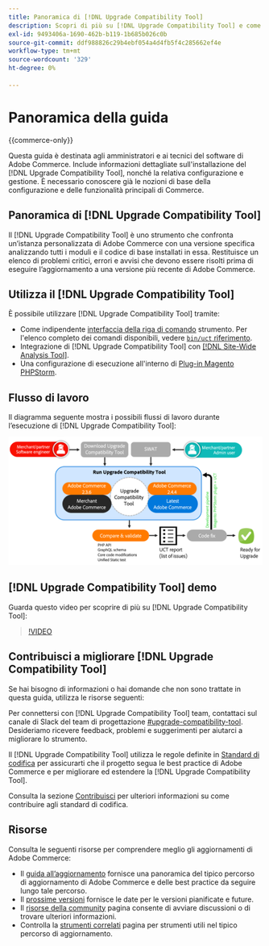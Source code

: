 ```yaml
---
title: Panoramica di [!DNL Upgrade Compatibility Tool]
description: Scopri di più su [!DNL Upgrade Compatibility Tool] e come può aiutarti con il tuo progetto Adobe Commerce.
exl-id: 9493406a-1690-462b-b119-1b685b026c0b
source-git-commit: ddf988826c29b4ebf054a4d4fb5f4c285662ef4e
workflow-type: tm+mt
source-wordcount: '329'
ht-degree: 0%

---
```


# Panoramica della guida

{{commerce-only}}

Questa guida è destinata agli amministratori e ai tecnici del software di Adobe Commerce. Include informazioni dettagliate sull&#39;installazione del [!DNL Upgrade Compatibility Tool], nonché la relativa configurazione e gestione. È necessario conoscere già le nozioni di base della configurazione e delle funzionalità principali di Commerce.

## Panoramica di [!DNL Upgrade Compatibility Tool]

Il [!DNL Upgrade Compatibility Tool] è uno strumento che confronta un’istanza personalizzata di Adobe Commerce con una versione specifica analizzando tutti i moduli e il codice di base installati in essa. Restituisce un elenco di problemi critici, errori e avvisi che devono essere risolti prima di eseguire l’aggiornamento a una versione più recente di Adobe Commerce.

## Utilizza il [!DNL Upgrade Compatibility Tool]

È possibile utilizzare [!DNL Upgrade Compatibility Tool] tramite:

- Come indipendente [interfaccia della riga di comando](../upgrade-compatibility-tool/run.md) strumento. Per l&#39;elenco completo dei comandi disponibili, vedere [`bin/uct` riferimento](/help/reference/uct.md).
- Integrazione di [!DNL Upgrade Compatibility Tool] con [[!DNL Site-Wide Analysis Tool]](../upgrade-compatibility-tool/integrate-analysis-tool.md).
- Una configurazione di esecuzione all&#39;interno di [Plug-in Magento PHPStorm](../upgrade-compatibility-tool/run-configuration-phpstorm-plugin.md).

## Flusso di lavoro

Il diagramma seguente mostra i possibili flussi di lavoro durante l’esecuzione di [!DNL Upgrade Compatibility Tool]:

![[!DNL Upgrade Compatibility Tool] Diagramma](../../assets/upgrade-guide/uct-diagram-v5.png)

## [!DNL Upgrade Compatibility Tool] demo

Guarda questo video per scoprire di più su [!DNL Upgrade Compatibility Tool]:

>[!VIDEO](https://video.tv.adobe.com/v/341245?quality=12)

## Contribuisci a migliorare [!DNL Upgrade Compatibility Tool]

Se hai bisogno di informazioni o hai domande che non sono trattate in questa guida, utilizza le risorse seguenti:

Per connettersi con [!DNL Upgrade Compatibility Tool] team, contattaci sul canale di Slack del team di progettazione [#upgrade-compatibility-tool](https://magentocommeng.slack.com/archives/C019Y143U9F). Desideriamo ricevere feedback, problemi e suggerimenti per aiutarci a migliorare lo strumento.

Il [!DNL Upgrade Compatibility Tool] utilizza le regole definite in [Standard di codifica](https://developer.adobe.com/commerce/php/coding-standards/) per assicurarti che il progetto segua le best practice di Adobe Commerce e per migliorare ed estendere la [!DNL Upgrade Compatibility Tool].

Consulta la sezione [Contribuisci](https://developer.adobe.com/commerce/php/coding-standards/contributing/) per ulteriori informazioni su come contribuire agli standard di codifica.

## Risorse

Consulta le seguenti risorse per comprendere meglio gli aggiornamenti di Adobe Commerce:

- Il [guida all’aggiornamento](../overview.md) fornisce una panoramica del tipico percorso di aggiornamento di Adobe Commerce e delle best practice da seguire lungo tale percorso.
- Il [prossime versioni](https://devdocs.magento.com/release/) fornisce le date per le versioni pianificate e future.
- Il [risorse della community](https://developer.adobe.com/commerce/contributor/community/) pagina consente di avviare discussioni o di trovare ulteriori informazioni.
- Controlla la [strumenti correlati](../upgrade-compatibility-tool/related-tools.md) pagina per strumenti utili nel tipico percorso di aggiornamento.

